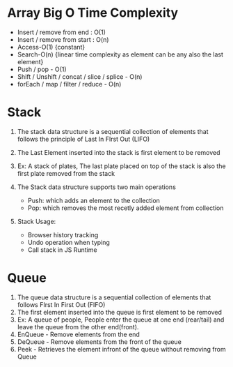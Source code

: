# Array Big O Time Complexity

- Insert / remove from end : O(1)
- Insert / remove from start : O(n)
- Access-O(1) {constant}
- Search-O(n) {linear time complexity as element can be any also the last element}
- Push / pop - O(1)
- Shift / Unshift / concat / slice / splice - O(n)
- forEach / map / filter / reduce - O(n)

# Stack

1. The stack data structure is a sequential collection of elements that follows the principle of Last In FIrst Out (LIFO)
2. The Last Element inserted into the stack is first element to be removed
3. Ex: A stack of plates, The last plate placed on top of the stack is also the first plate removed from the stack
4. The Stack data structure supports two main operations

   - Push: which adds an element to the collection
   - Pop: which removes the most recetly added element from collection

5. Stack Usage:
   - Browser history tracking
   - Undo operation when typing
   - Call stack in JS Runtime

# Queue

1. The queue data structure is a sequential collection of elements that follows FIrst In First Out (FIFO)
2. The first element inserted into the queue is first element to be removed
3. Ex: A queue of people, People enter the queue at one end (rear/tail) and leave the queue from the other end(front).
4. EnQueue - Remove elements from the end
5. DeQueue - Remove elements from the front of the queue
6. Peek - Retrieves the element infront of the queue without removing from Queue
